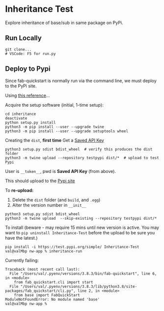 # Inheritance Test
Explore inheritance of base/sub in same package on PyPi.

## Run Locally
```
git clone...
# VSCode: F5 for run.py
```


## Deploy to Pypi
Since fab-quickstart is normally run via the command line, we must deploy to the PyPi site.

Using [this reference](https://packaging.python.org/tutorials/packaging-projects/)...

Acquire the setup software (initial, 1-time setup):
```
cd inheritance
deactivate
python setup.py install
python3 -m pip install --user --upgrade twine
python3 -m pip install --user --upgrade setuptools wheel
```

Creating the `dist`, **first time**
Get a [Saved API Key](https://test.pypi.org/manage/account/#api-tokens)

```
python3 setup.py sdist bdist_wheel  # verify this produces the dist folder
python3 -m twine upload --repository testpypi dist/*  # upload to test Pypi
```
User is `__token__`, pwd is **Saved API Key** (from above).

This should upload to the [Pypi site](https://test.pypi.org/project/Inheritance-Test/)

To **re-upload:**
1. Delete the `dist` folder (and `build`, and `.egg`)
2. Alter the version number in `__init__`
```
python3 setup.py sdist bdist_wheel
python3 -m twine upload  --skip-existing --repository testpypi dist/*
```

To install (beware - may require 15 mins until new version is active.  You may want to `pip uninstall Inheritance-Test` before the upload to be sure you have the latest.)
```
pip install -i https://test.pypi.org/simple/ Inheritance-Test
val@valMbp nw-app % inheritance-run
```

Currently failing:
```
Traceback (most recent call last):
  File "/Users/val/.pyenv/versions/3.8.3/bin/fab-quickstart", line 6, in <module>
    from fab_quickstart.cli import start
  File "/Users/val/.pyenv/versions/3.8.3/lib/python3.8/site-packages/fab_quickstart/cli.py", line 2, in <module>
    from base import FabQuickStart
ModuleNotFoundError: No module named 'base'
val@valMbp nw-app % 
```
